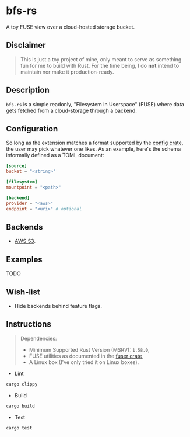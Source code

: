 # bfs-rs

A toy FUSE view over a cloud-hosted storage bucket.

## Disclaimer

> This is just a toy project of mine, only meant to serve as something fun for me to build with Rust.
> For the time being, I do **not** intend to maintain nor make it production-ready.

## Description

`bfs-rs` is a simple readonly, "Filesystem in Userspace" (FUSE) where data gets fetched from a cloud-storage through a backend.

## Configuration

So long as the extension matches a format supported by the [config crate](https://github.com/mehcode/config-rs), the user may pick whatever one likes. As an example, here's the schema informally defined as a TOML document:

```toml
[source]
bucket = "<string>"

[filesystem]
mountpoint = "<path>"

[backend]
provider = "<aws>"
endpoint = "<uri>" # optional
```

## Backends

- [AWS S3](https://aws.amazon.com/s3/).

## Examples

TODO

## Wish-list

- Hide backends behind feature flags.

## Instructions

> Dependencies:
>
> - Minimum Supported Rust Version (MSRV): `1.58.0`,
> - FUSE utilities as documented in the [fuser crate](https://github.com/cberner/fuser#dependencies),
> - A Linux box (I've only tried it on Linux boxes).

- Lint

```sh
cargo clippy
```

- Build

```sh
cargo build
```

- Test

```sh
cargo test
```
